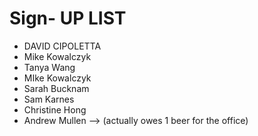# Sign- UP LIST

* DAVID CIPOLETTA
* Mike Kowalczyk
* Tanya Wang
* MIke Kowalczyk
* Sarah Bucknam
* Sam Karnes
* Christine Hong
* Andrew Mullen --> (actually owes 1 beer for the office)
